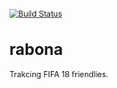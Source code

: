 [![Build Status](https://travis-ci.org/nosoyyo/rabona.svg?branch=master)](https://travis-ci.org/nosoyyo/rabona)

# rabona

Trakcing FIFA 18 friendlies.